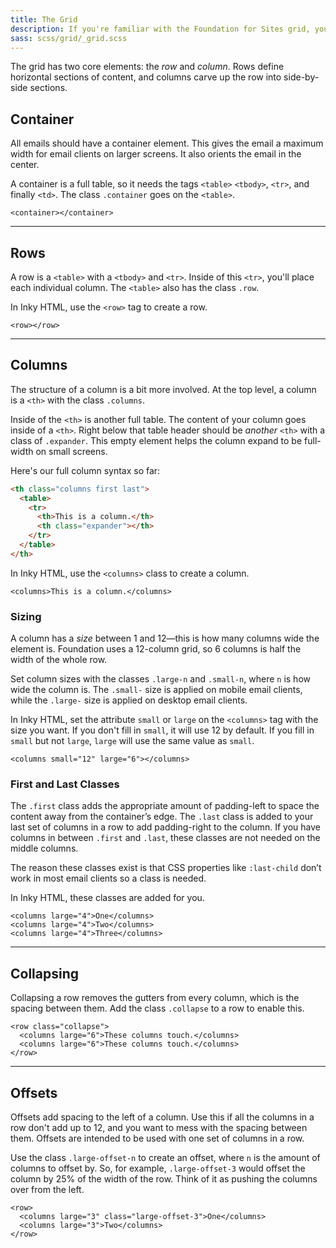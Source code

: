 ```yaml
---
title: The Grid
description: If you're familiar with the Foundation for Sites grid, you'll be right at home working with Foundation for Emails.
sass: scss/grid/_grid.scss
---
```


The grid has two core elements: the *row* and *column*. Rows define horizontal sections of content, and columns carve up the row into side-by-side sections.

## Container

All emails should have a container element. This gives the email a maximum width for email clients on larger screens. It also orients the email in the center.

A container is a full table, so it needs the tags `<table>` `<tbody>`, `<tr>`, and finally `<td>`. The class `.container` goes on the `<table>`.

```inky_example
<container></container>
```

---

## Rows

A row is a `<table>` with a `<tbody>` and `<tr>`. Inside of this `<tr>`, you'll place each individual column. The `<table>` also has the class `.row`.

In Inky HTML, use the `<row>` tag to create a row.

```inky_example
<row></row>
```

---

## Columns

The structure of a column is a bit more involved. At the top level, a column is a `<th>` with the class `.columns`.

Inside of the `<th>` is another full table. The content of your column goes inside of a `<th>`. Right below that table header should be *another* `<th>` with a class of `.expander`. This empty element helps the column expand to be full-width on small screens.

Here's our full column syntax so far:

```html
<th class="columns first last">
  <table>
    <tr>
      <th>This is a column.</th>
      <th class="expander"></th>
    </tr>
  </table>
</th>
```

In Inky HTML, use the `<columns>` class to create a column.

```inky_example
<columns>This is a column.</columns>
```

### Sizing

A column has a *size* between 1 and 12&mdash;this is how many columns wide the element is. Foundation uses a 12-column grid, so 6 columns is half the width of the whole row.

Set column sizes with the classes `.large-n` and `.small-n`, where `n` is how wide the column is. The `.small-` size is applied on mobile email clients, while the `.large-` size is applied on desktop email clients.

In Inky HTML, set the attribute `small` or `large` on the `<columns>` tag with the size you want. If you don't fill in `small`, it will use 12 by default. If you fill in `small` but not `large`, `large` will use the same value as `small`.

```inky_example
<columns small="12" large="6"></columns>
```

### First and Last Classes

The `.first` class adds the appropriate amount of padding-left to space the content away from the container’s edge. The `.last` class is added to your last set of columns in a row to add padding-right to the column. If you have columns in between `.first` and `.last`, these classes are not needed on the middle columns.

The reason these classes exist is that CSS properties like `:last-child` don’t work in most email clients so a class is needed.

In Inky HTML, these classes are added for you.

```inky_example
<columns large="4">One</columns>
<columns large="4">Two</columns>
<columns large="4">Three</columns>
```

---

## Collapsing

Collapsing a row removes the gutters from every column, which is the spacing between them. Add the class `.collapse` to a row to enable this.

```inky_example
<row class="collapse">
  <columns large="6">These columns touch.</columns>
  <columns large="6">These columns touch.</columns>
</row>
```

---

## Offsets

Offsets add spacing to the left of a column. Use this if all the columns in a row don't add up to 12, and you want to mess with the spacing between them. Offsets are intended to be used with one set of columns in a row.

Use the class `.large-offset-n` to create an offset, where `n` is the amount of columns to offset by. So, for example, `.large-offset-3` would offset the column by 25% of the width of the row. Think of it as pushing the columns over from the left.

```inky_example
<row>
  <columns large="3" class="large-offset-3">One</columns>
  <columns large="3">Two</columns>
</row>
```
